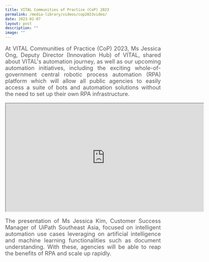 ```yaml
---
title: VITAL Communities of Practice (CoP) 2023
permalink: /media-library/videos/cop2023video/
date: 2023-02-07
layout: post
description: ""
image: ""
---
```

<p style="font-size: 18px;color:#585858;text-align:justify;">
At VITAL Communities of Practice (CoP) 2023, Ms Jessica Ong, Deputy Director (Innovation Hub) of VITAL, shared about VITAL's automation journey, as well as our upcoming automation initiatives, including the exciting whole-of-government central robotic process automation (RPA) platform which will allow all public agencies to easily access a suite of bots and automation solutions without the need to set up their own RPA infrastructure.
</p>

<div class="home-video"><iframe allowfullscreen="" allow="encrypted-media" src="https://www.youtube.com/embed/TdN3yen15Os" height="350" width="640" id="video_player"></iframe></div>

<p style="font-size: 18px;color:#585858;text-align:justify;">
The presentation of Ms Jessica Kim, Customer Success Manager of UiPath Southeast Asia, focused on intelligent automation use cases leveraging on artificial intelligence and machine learning functionalities such as document understanding. With these, agencies will be able to reap the benefits of RPA and scale up rapidly.
</p>